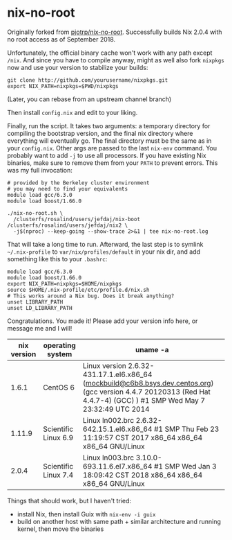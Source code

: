 nix-no-root
===========

Originally forked from [pjotrp/nix-no-root](https://github.com/pjotrp/nix-no-root).
Successfully builds Nix 2.0.4 with no root access as of September 2018.

Unfortunately, the official binary cache won't work with any path except `/nix`.
And since you have to compile anyway, might as well also
fork `nixpkgs` now and use your version to stabilize your builds:

    git clone http://github.com/yourusername/nixpkgs.git
    export NIX_PATH=nixpkgs=$PWD/nixpkgs

(Later, you can rebase from an upstream channel branch)

Then install `config.nix` and edit to your liking.

Finally, run the script. It takes two arguments: a temporary directory for
compiling the bootstrap version, and the final nix directory where everything
will eventually go. The final directory must be the same as in your
`config.nix`. Other args are passed to the last `nix-env` command. You probably
want to add `-j` to use all processors. If you have existing Nix binaries, make
sure to remove them from your `PATH` to prevent errors. This was my full
invocation:

    # provided by the Berkeley cluster environment
    # you may need to find your equivalents
    module load gcc/6.3.0
    module load boost/1.66.0

    ./nix-no-root.sh \
      /clusterfs/rosalind/users/jefdaj/nix-boot /clusterfs/rosalind/users/jefdaj/nix2 \
      -j$(nproc) --keep-going --show-trace 2>&1 | tee nix-no-root.log

That will take a long time to run. Afterward, the last step is to symlink
`~/.nix-profile` to `var/nix/profiles/default` in your nix dir, and add
something like this to your `.bashrc`:

    module load gcc/6.3.0
    module load boost/1.66.0
    export NIX_PATH=nixpkgs=$HOME/nixpkgs
    source $HOME/.nix-profile/etc/profile.d/nix.sh
    # This works around a Nix bug. Does it break anything?
    unset LIBRARY_PATH
    unset LD_LIBRARY_PATH

Congratulations. You made it!
Please add your version info here, or message me and I will!

| nix version | operating system     | uname -a |
| ----------- | -------------------- | -------- |
| 1.6.1       | CentOS 6             | Linux version 2.6.32-431.17.1.el6.x86_64 (mockbuild@c6b8.bsys.dev.centos.org) (gcc version 4.4.7 20120313 (Red Hat 4.4.7-4) (GCC) ) #1 SMP Wed May 7 23:32:49 UTC 2014 |
| 1.11.9      | Scientific Linux 6.9 | Linux ln002.brc 2.6.32-642.15.1.el6.x86_64 #1 SMP Thu Feb 23 11:19:57 CST 2017 x86_64 x86_64 x86_64 GNU/Linux |
| 2.0.4       | Scientific Linux 7.4 | Linux ln003.brc 3.10.0-693.11.6.el7.x86_64 #1 SMP Wed Jan 3 18:09:42 CST 2018 x86_64 x86_64 x86_64 GNU/Linux |

Things that should work, but I haven't tried:

* install Nix, then install Guix with `nix-env -i guix`
* build on another host with same path + similar architecture and running kernel, then move the binaries
